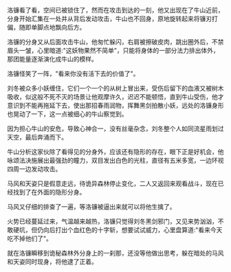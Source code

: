 洛镰看了看，空间已被锁住了，然而在攻击到达的一刻，他又出现在了牛山近前，分身开始汇集在一处并从背后发动攻击，牛山也不回身，原地旋转起来将镰刃打偏，随即单脚点地飘向后方。

洛镰的分身又从后面攻击牛山，他匆忙躲闪，右肩被擦破皮肉，跳出圈外后，不禁眉头一皱，心里暗道:"这妖物果然不简单"，只能将身体的一部分法力排出体外，那团能量逐渐演化成牛山的模样。

洛镰怪笑了一阵，"看来你没有活下去的价值了"。

刘冬被众多小妖缠住，它们一个一个的从树上冒出来，受伤后留下的血液又被树木吸收，似这般不死不灭的场景让他观摩许久，迟迟不能顿悟，直到牛山受伤，他才意识到不能再拖延下去，使出那招春雨润物，挥舞黑剑拍散小妖，远处的洛镰身形也晃动了一下，这一点被细心的牛山察觉到。

因为担心牛山的安危，导致心神合一，没有丝毫杂念，刘冬整个人如同流星雨划过天空，最后奔涌而下。

牛山分析这家伙除了看得见的分身外，应该还有隐形的存在，眼下正是好机会，他咏颂法决施展出最强劲的瞳力，双目发出白色的光柱，直径有五米多宽，一边环视四周一边发动攻击。

马风和天姿只是假意走远，待诡异森林停止变化，二人又返回来观看战斗，现在已经找到了在外面的隐形分身。

马风又仔细的排查了一遍，等洛镰被逼出来就可以将他生擒了。

火势已经蔓延过来，气温越来越热，洛镰只觉得刘冬黑剑邪门，又见来势汹汹，不敢硬坑，但仍向后打出个血红色的十字斩，想要试试威力，心里盘算道:"看来今天吃不掉他们了"。

就在洛镰瞬移到诡秘森林外分身上的一刹那，还没等他做出思考，躲在暗处的马风和天姿同时现身，将他逮了正着。